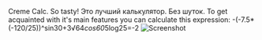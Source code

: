 Creme Calc. So tasty! 
Это лучший калькулятор. Без шуток. 
To get acquainted with it's main features you can calculate this expression:
-(-7.5*(-120/25))^sin30+3√64*cos60*5log25=-2
![Screenshot](SummerWar/calc.png "Creme Calc in action!")